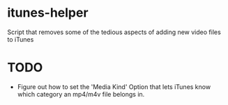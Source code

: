 itunes-helper
=============

Script that removes some of the tedious aspects of adding new video files to iTunes

TODO
=============
* Figure out how to set the 'Media Kind' Option that lets iTunes know which category an mp4/m4v file belongs in.
